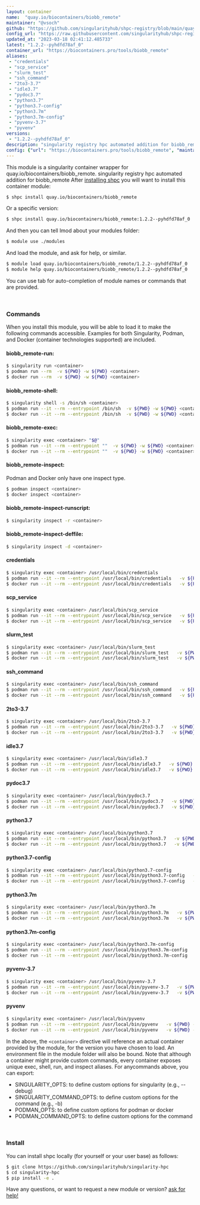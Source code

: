 ```yaml
---
layout: container
name:  "quay.io/biocontainers/biobb_remote"
maintainer: "@vsoch"
github: "https://github.com/singularityhub/shpc-registry/blob/main/quay.io/biocontainers/biobb_remote/container.yaml"
config_url: "https://raw.githubusercontent.com/singularityhub/shpc-registry/main/quay.io/biocontainers/biobb_remote/container.yaml"
updated_at: "2023-03-18 02:41:12.485733"
latest: "1.2.2--pyhdfd78af_0"
container_url: "https://biocontainers.pro/tools/biobb_remote"
aliases:
 - "credentials"
 - "scp_service"
 - "slurm_test"
 - "ssh_command"
 - "2to3-3.7"
 - "idle3.7"
 - "pydoc3.7"
 - "python3.7"
 - "python3.7-config"
 - "python3.7m"
 - "python3.7m-config"
 - "pyvenv-3.7"
 - "pyvenv"
versions:
 - "1.2.2--pyhdfd78af_0"
description: "singularity registry hpc automated addition for biobb_remote"
config: {"url": "https://biocontainers.pro/tools/biobb_remote", "maintainer": "@vsoch", "description": "singularity registry hpc automated addition for biobb_remote", "latest": {"1.2.2--pyhdfd78af_0": "sha256:8da75d082f0f78e1976277b6eaa5a128e616e5137ee46dfc7275686adf28ef35"}, "tags": {"1.2.2--pyhdfd78af_0": "sha256:8da75d082f0f78e1976277b6eaa5a128e616e5137ee46dfc7275686adf28ef35"}, "docker": "quay.io/biocontainers/biobb_remote", "aliases": {"credentials": "/usr/local/bin/credentials", "scp_service": "/usr/local/bin/scp_service", "slurm_test": "/usr/local/bin/slurm_test", "ssh_command": "/usr/local/bin/ssh_command", "2to3-3.7": "/usr/local/bin/2to3-3.7", "idle3.7": "/usr/local/bin/idle3.7", "pydoc3.7": "/usr/local/bin/pydoc3.7", "python3.7": "/usr/local/bin/python3.7", "python3.7-config": "/usr/local/bin/python3.7-config", "python3.7m": "/usr/local/bin/python3.7m", "python3.7m-config": "/usr/local/bin/python3.7m-config", "pyvenv-3.7": "/usr/local/bin/pyvenv-3.7", "pyvenv": "/usr/local/bin/pyvenv"}}
---
```


This module is a singularity container wrapper for quay.io/biocontainers/biobb_remote.
singularity registry hpc automated addition for biobb_remote
After [installing shpc](#install) you will want to install this container module:


```bash
$ shpc install quay.io/biocontainers/biobb_remote
```

Or a specific version:

```bash
$ shpc install quay.io/biocontainers/biobb_remote:1.2.2--pyhdfd78af_0
```

And then you can tell lmod about your modules folder:

```bash
$ module use ./modules
```

And load the module, and ask for help, or similar.

```bash
$ module load quay.io/biocontainers/biobb_remote/1.2.2--pyhdfd78af_0
$ module help quay.io/biocontainers/biobb_remote/1.2.2--pyhdfd78af_0
```

You can use tab for auto-completion of module names or commands that are provided.

<br>

### Commands

When you install this module, you will be able to load it to make the following commands accessible.
Examples for both Singularity, Podman, and Docker (container technologies supported) are included.

#### biobb_remote-run:

```bash
$ singularity run <container>
$ podman run --rm  -v ${PWD} -w ${PWD} <container>
$ docker run --rm  -v ${PWD} -w ${PWD} <container>
```

#### biobb_remote-shell:

```bash
$ singularity shell -s /bin/sh <container>
$ podman run --it --rm --entrypoint /bin/sh  -v ${PWD} -w ${PWD} <container>
$ docker run --it --rm --entrypoint /bin/sh  -v ${PWD} -w ${PWD} <container>
```

#### biobb_remote-exec:

```bash
$ singularity exec <container> "$@"
$ podman run --it --rm --entrypoint ""  -v ${PWD} -w ${PWD} <container> "$@"
$ docker run --it --rm --entrypoint ""  -v ${PWD} -w ${PWD} <container> "$@"
```

#### biobb_remote-inspect:

Podman and Docker only have one inspect type.

```bash
$ podman inspect <container>
$ docker inspect <container>
```

#### biobb_remote-inspect-runscript:

```bash
$ singularity inspect -r <container>
```

#### biobb_remote-inspect-deffile:

```bash
$ singularity inspect -d <container>
```


#### credentials

```bash
$ singularity exec <container> /usr/local/bin/credentials
$ podman run --it --rm --entrypoint /usr/local/bin/credentials   -v ${PWD} -w ${PWD} <container> -c " $@"
$ docker run --it --rm --entrypoint /usr/local/bin/credentials   -v ${PWD} -w ${PWD} <container> -c " $@"
```


#### scp_service

```bash
$ singularity exec <container> /usr/local/bin/scp_service
$ podman run --it --rm --entrypoint /usr/local/bin/scp_service   -v ${PWD} -w ${PWD} <container> -c " $@"
$ docker run --it --rm --entrypoint /usr/local/bin/scp_service   -v ${PWD} -w ${PWD} <container> -c " $@"
```


#### slurm_test

```bash
$ singularity exec <container> /usr/local/bin/slurm_test
$ podman run --it --rm --entrypoint /usr/local/bin/slurm_test   -v ${PWD} -w ${PWD} <container> -c " $@"
$ docker run --it --rm --entrypoint /usr/local/bin/slurm_test   -v ${PWD} -w ${PWD} <container> -c " $@"
```


#### ssh_command

```bash
$ singularity exec <container> /usr/local/bin/ssh_command
$ podman run --it --rm --entrypoint /usr/local/bin/ssh_command   -v ${PWD} -w ${PWD} <container> -c " $@"
$ docker run --it --rm --entrypoint /usr/local/bin/ssh_command   -v ${PWD} -w ${PWD} <container> -c " $@"
```


#### 2to3-3.7

```bash
$ singularity exec <container> /usr/local/bin/2to3-3.7
$ podman run --it --rm --entrypoint /usr/local/bin/2to3-3.7   -v ${PWD} -w ${PWD} <container> -c " $@"
$ docker run --it --rm --entrypoint /usr/local/bin/2to3-3.7   -v ${PWD} -w ${PWD} <container> -c " $@"
```


#### idle3.7

```bash
$ singularity exec <container> /usr/local/bin/idle3.7
$ podman run --it --rm --entrypoint /usr/local/bin/idle3.7   -v ${PWD} -w ${PWD} <container> -c " $@"
$ docker run --it --rm --entrypoint /usr/local/bin/idle3.7   -v ${PWD} -w ${PWD} <container> -c " $@"
```


#### pydoc3.7

```bash
$ singularity exec <container> /usr/local/bin/pydoc3.7
$ podman run --it --rm --entrypoint /usr/local/bin/pydoc3.7   -v ${PWD} -w ${PWD} <container> -c " $@"
$ docker run --it --rm --entrypoint /usr/local/bin/pydoc3.7   -v ${PWD} -w ${PWD} <container> -c " $@"
```


#### python3.7

```bash
$ singularity exec <container> /usr/local/bin/python3.7
$ podman run --it --rm --entrypoint /usr/local/bin/python3.7   -v ${PWD} -w ${PWD} <container> -c " $@"
$ docker run --it --rm --entrypoint /usr/local/bin/python3.7   -v ${PWD} -w ${PWD} <container> -c " $@"
```


#### python3.7-config

```bash
$ singularity exec <container> /usr/local/bin/python3.7-config
$ podman run --it --rm --entrypoint /usr/local/bin/python3.7-config   -v ${PWD} -w ${PWD} <container> -c " $@"
$ docker run --it --rm --entrypoint /usr/local/bin/python3.7-config   -v ${PWD} -w ${PWD} <container> -c " $@"
```


#### python3.7m

```bash
$ singularity exec <container> /usr/local/bin/python3.7m
$ podman run --it --rm --entrypoint /usr/local/bin/python3.7m   -v ${PWD} -w ${PWD} <container> -c " $@"
$ docker run --it --rm --entrypoint /usr/local/bin/python3.7m   -v ${PWD} -w ${PWD} <container> -c " $@"
```


#### python3.7m-config

```bash
$ singularity exec <container> /usr/local/bin/python3.7m-config
$ podman run --it --rm --entrypoint /usr/local/bin/python3.7m-config   -v ${PWD} -w ${PWD} <container> -c " $@"
$ docker run --it --rm --entrypoint /usr/local/bin/python3.7m-config   -v ${PWD} -w ${PWD} <container> -c " $@"
```


#### pyvenv-3.7

```bash
$ singularity exec <container> /usr/local/bin/pyvenv-3.7
$ podman run --it --rm --entrypoint /usr/local/bin/pyvenv-3.7   -v ${PWD} -w ${PWD} <container> -c " $@"
$ docker run --it --rm --entrypoint /usr/local/bin/pyvenv-3.7   -v ${PWD} -w ${PWD} <container> -c " $@"
```


#### pyvenv

```bash
$ singularity exec <container> /usr/local/bin/pyvenv
$ podman run --it --rm --entrypoint /usr/local/bin/pyvenv   -v ${PWD} -w ${PWD} <container> -c " $@"
$ docker run --it --rm --entrypoint /usr/local/bin/pyvenv   -v ${PWD} -w ${PWD} <container> -c " $@"
```



In the above, the `<container>` directive will reference an actual container provided
by the module, for the version you have chosen to load. An environment file in the
module folder will also be bound. Note that although a container
might provide custom commands, every container exposes unique exec, shell, run, and
inspect aliases. For anycommands above, you can export:

 - SINGULARITY_OPTS: to define custom options for singularity (e.g., --debug)
 - SINGULARITY_COMMAND_OPTS: to define custom options for the command (e.g., -b)
 - PODMAN_OPTS: to define custom options for podman or docker
 - PODMAN_COMMAND_OPTS: to define custom options for the command

<br>

### Install

You can install shpc locally (for yourself or your user base) as follows:

```bash
$ git clone https://github.com/singularityhub/singularity-hpc
$ cd singularity-hpc
$ pip install -e .
```

Have any questions, or want to request a new module or version? [ask for help!](https://github.com/singularityhub/singularity-hpc/issues)